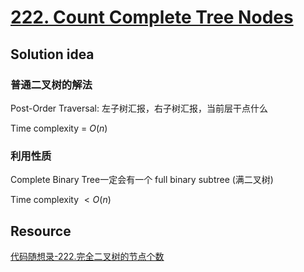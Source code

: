 # [222. Count Complete Tree Nodes](https://leetcode.com/problems/count-complete-tree-nodes/)

## Solution idea

### 普通二叉树的解法

Post-Order Traversal: 左子树汇报，右子树汇报，当前层干点什么

Time complexity = $O(n)$

### 利用性质

Complete Binary Tree一定会有一个 full binary subtree (满二叉树)

Time complexity $< O(n)$

## Resource

[代码随想录-222.完全二叉树的节点个数](https://github.com/youngyangyang04/leetcode-master/blob/master/problems/0222.%E5%AE%8C%E5%85%A8%E4%BA%8C%E5%8F%89%E6%A0%91%E7%9A%84%E8%8A%82%E7%82%B9%E4%B8%AA%E6%95%B0.md)